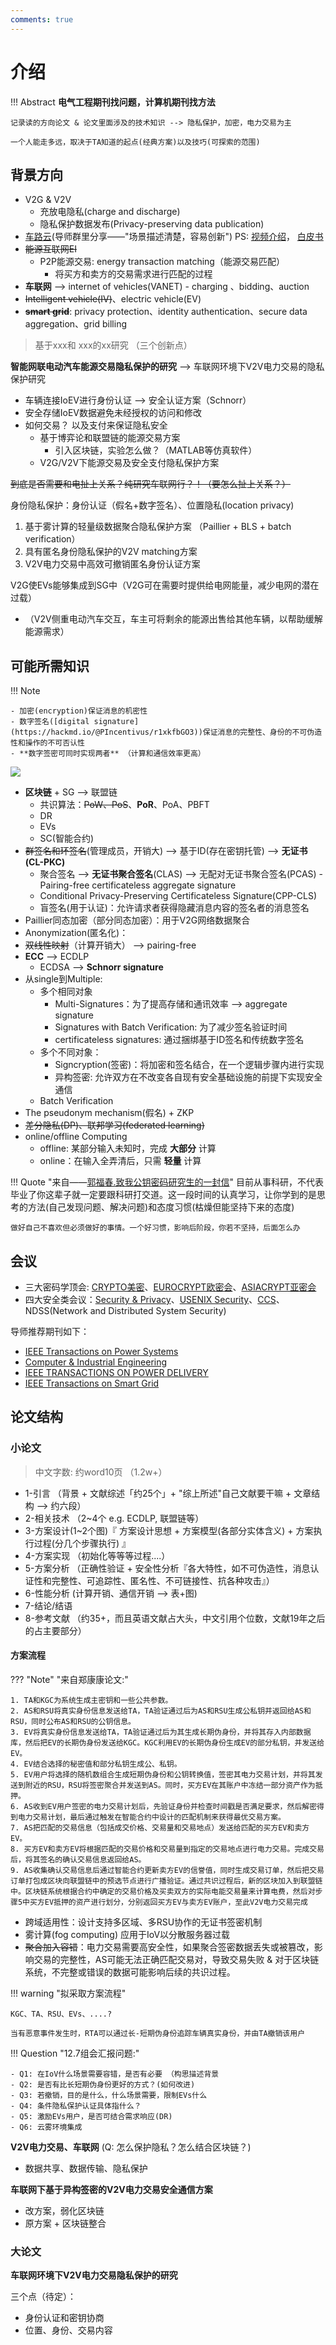 ```yaml
---
comments: true
---
```


# 介绍

!!! Abstract
    **电气工程期刊找问题，计算机期刊找方法**

    记录读的方向论文 & 论文里面涉及的技术知识 --> 隐私保护，加密，电力交易为主
    
    一个人能走多远，取决于TA知道的起点(经典方案)以及技巧(可探索的范围)


## 背景方向
- V2G & V2V
    - 充放电隐私(charge and discharge)
    - 隐私保护数据发布(Privacy-preserving data publication)
- [车路云](https://www.tsinghua.edu.cn/info/1182/109825.htm)(导师群里分享——"场景描述清楚，容易创新") PS: [视频介绍](https://www.bilibili.com/video/BV1V1421y7n3/?spm_id_from=333.337.search-card.all.click&vd_source=41a19477b1cd284eb33c00c0aae3f725)， [白皮书](https://13115299.s21i.faiusr.com/61/1/ABUIABA9GAAgzKiYngYo_oOy7AY.pdf)
- ~~能源互联网EI~~
    - P2P能源交易: energy transaction matching（能源交易匹配）
        - 将买方和卖方的交易需求进行匹配的过程
- **车联网** --> internet of vehicles(VANET)
      -  charging 、bidding、auction
- ~~Intelligent vehicle(IV)~~、electric vehicle(EV)
- ~~**smart grid**~~: privacy protection、identity authentication、secure data aggregation、grid billing 

> 基于xxx和 xxx的xx研究 （三个创新点）

**智能网联电动汽车能源交易隐私保护的研究**  -->  车联网环境下V2V电力交易的隐私保护研究

- 车辆连接IoEV进行身份认证 --> 安全认证方案（Schnorr）
- 安全存储IoEV数据避免未经授权的访问和修改
- 如何交易？ 以及支付来保证隐私安全
    * 基于博弈论和联盟链的能源交易方案
        + 引入区块链，实验怎么做？（MATLAB等仿真软件）
    * V2G/V2V下能源交易及安全支付隐私保护方案


~~到底是否需要和电扯上关系？纯研究车联网行？！（要怎么扯上关系？）~~

身份隐私保护：身份认证（假名+数字签名）、位置隐私(location privacy)

1.	基于雾计算的轻量级数据聚合隐私保护方案 （Paillier + BLS + batch verification）
2.	具有匿名身份隐私保护的V2V matching方案 
3.	V2V电力交易中高效可撤销匿名身份认证方案


V2G使EVs能够集成到SG中（V2G可在需要时提供给电网能量，减少电网的潜在过载）

- （V2V侧重电动汽车交互，车主可将剩余的能源出售给其他车辆，以帮助缓解能源需求）

## 可能所需知识

!!! Note

    - 加密(encryption)保证消息的机密性
    - 数字签名([digital signature](https://hackmd.io/@PIncentivus/r1xkfbGO3))保证消息的完整性、身份的不可伪造性和操作的不可否认性
    - **数字签密可同时实现两者** （计算和通信效率更高）

![](./knowledge/assets/隐私保护方案.jpg)

- **区块链** + SG --> 联盟链
    - 共识算法：~~PoW、PoS~~、**PoR**、PoA、PBFT
    - DR
    - EVs
    - SC(智能合约)
- ~~群签名和环签名~~(管理成员，开销大) --> 基于ID(存在密钥托管) --> **无证书(CL-PKC)**
    - 聚合签名 --> **无证书聚合签名**(CLAS) --> 无配对无证书聚合签名(PCAS)
          - Pairing-free certificateless aggregate signature 
    - Conditional Privacy-Preserving Certificateless Signature(CPP-CLS)
    - 盲签名(用于认证)：允许请求者获得隐藏消息内容的签名者的消息签名
- Paillier同态加密（部分同态加密）：用于V2G网络数据聚合
- Anonymization(匿名化)： 
- ~~双线性映射~~（计算开销大） --> pairing-free
- **ECC** --> ECDLP
    - ECDSA --> **Schnorr signature**
- 从single到Multiple: 
    - 多个相同对象
        * Multi-Signatures：为了提高存储和通讯效率 --> aggregate signature
        * Signatures with Batch Verification: 为了减少签名验证时间
        * certificateless signatures: 通过捆绑基于ID签名和传统数字签名
    - 多个不同对象：
        * Signcryption(签密)：将加密和签名结合，在一个逻辑步骤内进行实现
        * 异构签密:  允许双方在不改变各自现有安全基础设施的前提下实现安全通信
    - Batch Verification  
- The pseudonym mechanism(假名) + ZKP
- ~~差分隐私(DP)、联邦学习(federated learning)~~
- online/offline Computing
    * offline: 某部分输入未知时，完成 **大部分** 计算
    * online：在输入全弄清后，只需 **轻量** 计算

!!! Quote "来自——[郭福春.致我公钥密码研究生的一封信](https://documents.uow.edu.au/~fuchun/jow/001-revisited.pdf)"
    目前从事科研，不代表毕业了你这辈子就一定要跟科研打交道。这一段时间的认真学习，让你学到的是思考的方法(自己发现问题、解决问题)和态度习惯(枯燥但能坚持下来的态度)

    做好自己不喜欢但必须做好的事情。一个好习惯，影响后阶段，你若不坚持，后面怎么办


## 会议

- 三大密码学顶会: [CRYPTO美密](https://www.iacr.org/meetings/crypto/)、[EUROCRYPT欧密会](https://www.iacr.org/meetings/eurocrypt/)、[ASIACRYPT亚密会](https://asiacrypt.iacr.org/)
- 四大安全类会议：[Security & Privacy](https://onlinelibrary.wiley.com/journal/24756725)、[USENIX Security](https://www.usenix.org/conferences)、[CCS](https://dl.acm.org/conference/ccs)、NDSS(Network and Distributed System Security)

导师推荐期刊如下：
    
- [IEEE Transactions on Power Systems](https://ieeexplore.ieee.org/xpl/RecentIssue.jsp?punumber=59)
- [Computer & Industrial Engineering](https://www.sciencedirect.com/journal/computers-and-industrial-engineering)
- [IEEE TRANSACTIONS ON POWER DELIVERY](https://ieeexplore.ieee.org/xpl/RecentIssue.jsp?punumber=61)
- [IEEE Transactions on Smart Grid](https://ieeexplore.ieee.org/xpl/RecentIssue.jsp?punumber=5165411)

## 论文结构 

### 小论文

> 中文字数: 约word10页 （1.2w+）

- 1-引言 （背景 + 文献综述「约25个」+ "综上所述"自己文献要干嘛 +  文章结构  --> 约六段）
- 2-相关技术 （2~4个 e.g. ECDLP, 联盟链等） 
- 3-方案设计(1~2个图)『 方案设计思想 + 方案模型(各部分实体含义) + 方案执行过程(分几个步骤执行) 』
- 4-方案实现 （初始化等等等过程....）
- 5-方案分析 （正确性验证 + 安全性分析『各大特性，如不可伪造性，消息认证性和完整性、可追踪性、匿名性、不可链接性、抗各种攻击』）
- 6-性能分析 (计算开销、通信开销  -->  表+图)
- 7-结论/结语
- 8-参考文献 （约35+，而且英语文献占大头，中文引用个位数，文献19年之后的占主要部分）


#### 方案流程

??? "Note" "来自郑康康论文:"

    1. TA和KGC为系统生成主密钥和一些公共参数。
    2. AS和RSU将真实身份信息发送给TA，TA验证通过后为AS和RSU生成公私钥并返回给AS和RSU，同时公布AS和RSU的公钥信息。
    3. EV将真实身份信息发送给TA，TA验证通过后为其生成长期伪身份，并将其存入内部数据库，然后把EV的长期伪身份发送给KGC。KGC利用EV的长期伪身份生成EV的部分私钥，并发送给EV。
    4. EV结合选择的秘密值和部分私钥生成公、私钥。
    5. EV用户将选择的随机数组合生成短期伪身份和公钥转换值，签密其电力交易计划，并将其发送到附近的RSU，RSU将签密聚合并发送到AS。同时，买方EV在其账户中冻结一部分资产作为抵押。
    6. AS收到EV用户签密的电力交易计划后，先验证身份并检查时间戳是否满足要求，然后解密得到电力交易计划，最后通过触发在智能合约中设计的匹配机制来获得最优交易方案。
    7. AS把匹配的交易信息（包括成交价格、交易量和交易地点）发送给匹配的买方EV和卖方EV。
    8. 买方EV和卖方EV将根据匹配的交易价格和交易量到指定的交易地点进行电力交易。完成交易后，将其签名的确认交易信息返回给AS。
    9. AS收集确认交易信息后通过智能合约更新卖方EV的信誉值，同时生成交易订单，然后把交易订单打包成区块向联盟链中的预选节点进行广播验证。通过共识过程后，新的区块加入到联盟链中。区块链系统根据合约中确定的交易价格及买卖双方的实际电能交易量来计算电费，然后对步骤5中买方EV抵押的资产进行划分，分别返回买方EV与卖方EV账户，至此V2V电力交易完成


- 跨域适用性：设计支持多区域、多RSU协作的无证书签密机制
- 雾计算(fog computing) 应用于IoV以分散服务器过载
- ~~聚合加入容错~~：电力交易需要高安全性，如果聚合签密数据丢失或被篡改，影响交易的完整性，AS可能无法正确匹配交易对，导致交易失败 & 对于区块链系统，不完整或错误的数据可能影响后续的共识过程。

!!! warning "拟采取方案流程"

    KGC、TA、RSU、EVs、....?

    当有恶意事件发生时，RTA可以通过长-短期伪身份追踪车辆真实身份，并由TA撤销该用户

!!! Question "12.7组会汇报问题:"
   
    - Q1: 在IoV什么场景需要容错，是否有必要 （构思描述背景
    - Q2: 是否有比长短期伪身份更好的方式？(如何改进)
    - Q3: 若撤销，目的是什么，什么场景需要，限制EVs什么
    - Q4: 条件隐私保护认证具体指什么？
    - Q5: 激励EVs用户，是否可结合需求响应(DR)
    - Q6: 云雾环境集成


**V2V电力交易、车联网**  (Q: 怎么保护隐私？怎么结合区块链？)

- 数据共享、数据传输、隐私保护

**车联网下基于异构签密的V2V电力交易安全通信方案**

- 改方案，弱化区块链
- 原方案 + 区块链整合


### 大论文

**车联网环境下V2V电力交易隐私保护的研究**

三个点（待定）：

- 身份认证和密钥协商
- 位置、身份、交易内容
